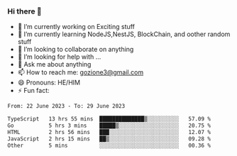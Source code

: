 ### Hi there 👋

<!--
**charlieScript/charlieScript** is a ✨ _special_ ✨ repository because its `README.md` (this file) appears on your GitHub profile.

Here are some ideas to get you started: -->

- 🔭 I’m currently working on Exciting stuff
- 🌱 I’m currently learning NodeJS,NestJS, BlockChain, and oother random stuff
- 👯 I’m looking to collaborate on anything
- 🤔 I’m looking for help with ...
- 💬 Ask me about anything
- 📫 How to reach me: gozione3@gmail.com
- 😄 Pronouns: HE/HIM
- ⚡ Fun fact: 
<!--START_SECTION:waka-->

```txt
From: 22 June 2023 - To: 29 June 2023

TypeScript   13 hrs 55 mins  ██████████████▒░░░░░░░░░░   57.09 %
Go           5 hrs 3 mins    █████▒░░░░░░░░░░░░░░░░░░░   20.75 %
HTML         2 hrs 56 mins   ███░░░░░░░░░░░░░░░░░░░░░░   12.07 %
JavaScript   2 hrs 15 mins   ██▒░░░░░░░░░░░░░░░░░░░░░░   09.28 %
Other        5 mins          ░░░░░░░░░░░░░░░░░░░░░░░░░   00.36 %
```

<!--END_SECTION:waka-->
